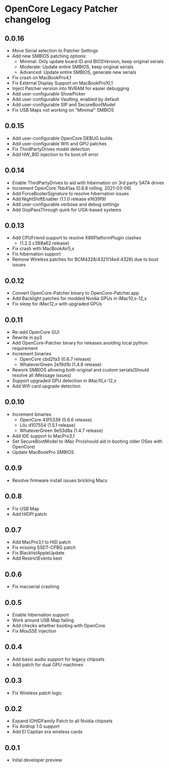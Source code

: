 # OpenCore Legacy Patcher changelog

## 0.0.16
- Move Serial selection to Patcher Settings
- Add new SMBIOS patching options:
  - Minimal:  Only update board ID and BIOSVersion, keep original serials
  - Moderate: Update entire SMBIOS, keep original serials
  - Advanced: Update entire SMBIOS, generate new serials
- Fix crash on MacBookPro4,1
- Fix External Display Support on MacBookPro10,1
- Inject Patcher version into NVRAM for easier debugging
- Add user-configurable ShowPicker
- Add user-configurable Vaulting, enabled by default
- Add user-configurable SIP and SecureBootModel
- Fix USB Maps not working on "Minimal" SMBIOS

## 0.0.15
- Add user-configurable OpenCore DEBUG builds
- Add user-configurable Wifi and GPU patches
- Fix ThirdPartyDrives model detection
- Add HW_BID injection to fix boot.efi error

## 0.0.14
- Enable ThirdPartyDrives to aid with hibernation on 3rd party SATA drives
- Increment OpenCore 7bb41aa (0.6.8 rolling, 2021-03-06)
- Add ForceBooterSignature to resolve hibernation issues
- Add NightShiftEnabler (1.1.0 release e1639f9)
- Add user-configurable verbose and debug settings
- Add GopPassThrough quirk for UGA-based systems

## 0.0.13
- Add CPUFriend support to resolve X86PlatformPlugin clashes
    - (1.2.3 c388a62 release)
- Fix crash with MacBookAir5,x
- Fix hibernation support
- Remove Wireless patches for BCM4328/4321(14e4:4328) due to boot issues

## 0.0.12
- Convert OpenCore-Patcher binary to OpenCore-Patcher.app
- Add Backlight patches for modded Nvidia GPUs in iMac10,x-12,x
- Fix sleep for iMac12,x with upgraded GPUs

## 0.0.11
- Re-add OpenCore GUI
- Rewrite in py3
- Add OpenCore-Patcher binary for releases avoiding local python requirement
- Increment binaries
    - OpenCore cbd2fa3 (0.6.7 release)
    - WhateverGreen 2e19d1b (1.4.8 release)
- Rework SMBIOS allowing both original and custom serials(Should resolve all iMessage issues)
- Support upgraded GPU detection in iMac10,x-12,x
- Add Wifi card upgrade detection

## 0.0.10
- Increment binaries
    - OpenCore 43f5339 (0.6.6 release)
    - Lilu d107554 (1.5.1 release)
    - WhateverGreen 9e53d8a (1.4.7 release)
- Add IDE support to MacPro3,1
- Set SecureBootModel to iMac Pro(should aid in booting older OSes with OpenCore)
- Update MacBookPro SMBIOS

## 0.0.9
- Resolve firmware install issues bricking Macs

## 0.0.8
- Fix USB Map
- Add HiDPI patch

## 0.0.7
- Add MacPro3,1 to HID patch
- Fix missing SSDT-CPBG patch
- Fix BlacklistAppleUpdate
- Add RestrictEvents kext

## 0.0.6
- Fix macserial crashing

## 0.0.5
- Enable hibernation support
- Work around USB Map failing
- Add checks whether booting with OpenCore
- Fix MouSSE injection

## 0.0.4
- Add basic audio support for legacy chipsets
- Add patch for dual GPU machines

## 0.0.3
- Fix Wireless patch logic

## 0.0.2
- Expand IOHIDFamily Patch to all Nvidia chipsets
- Fix Airdrop 1.0 support
- Add El Capitan era wireless cards

## 0.0.1
- Inital developer preview